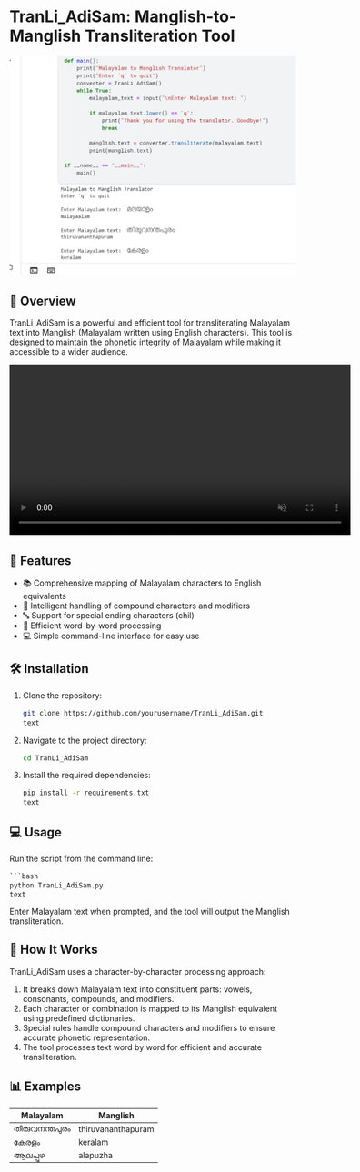 # TranLi_AdiSam: Manglish-to-Manglish Transliteration Tool

<div align="center">
  <img src="https://github.com/adithyanraj03/Manglish-to-Manglish-Transliteration-Tool-TranLi_AdiSam-/blob/main/1.png" width="600" >
</div>

## 🌟 Overview

TranLi_AdiSam is a powerful and efficient tool for transliterating Malayalam text into Manglish (Malayalam written using English characters). This tool is designed to maintain the phonetic integrity of Malayalam while making it accessible to a wider audience.

<div align="center">
  <video src="https://user-images.githubusercontent.com/yourusername/TranLi_AdiSam/raw/main/demo.mp4" autoplay loop muted width="600">
    Your browser does not support the video tag.
  </video>
</div>

## 🚀 Features

- 📚 Comprehensive mapping of Malayalam characters to English equivalents
- 🧠 Intelligent handling of compound characters and modifiers
- 🔤 Support for special ending characters (chil)
- 🔄 Efficient word-by-word processing
- 💻 Simple command-line interface for easy use

## 🛠️ Installation

1. Clone the repository:
    ```bash
    git clone https://github.com/yourusername/TranLi_AdiSam.git
    text

3. Navigate to the project directory:
    ```bash
    cd TranLi_AdiSam


3. Install the required dependencies:
    ```bash
    pip install -r requirements.txt
    text

## 💻 Usage

Run the script from the command line:

    ```bash
    python TranLi_AdiSam.py
    text

Enter Malayalam text when prompted, and the tool will output the Manglish transliteration.

## 🧠 How It Works

TranLi_AdiSam uses a character-by-character processing approach:

1. It breaks down Malayalam text into constituent parts: vowels, consonants, compounds, and modifiers.
2. Each character or combination is mapped to its Manglish equivalent using predefined dictionaries.
3. Special rules handle compound characters and modifiers to ensure accurate phonetic representation.
4. The tool processes text word by word for efficient and accurate transliteration.

## 📊 Examples

| Malayalam | Manglish |
|-----------|----------|
| തിരുവനന്തപുരം | thiruvananthapuram |
| കേരളം | keralam |
| ആലപ്പുഴ | alapuzha |
